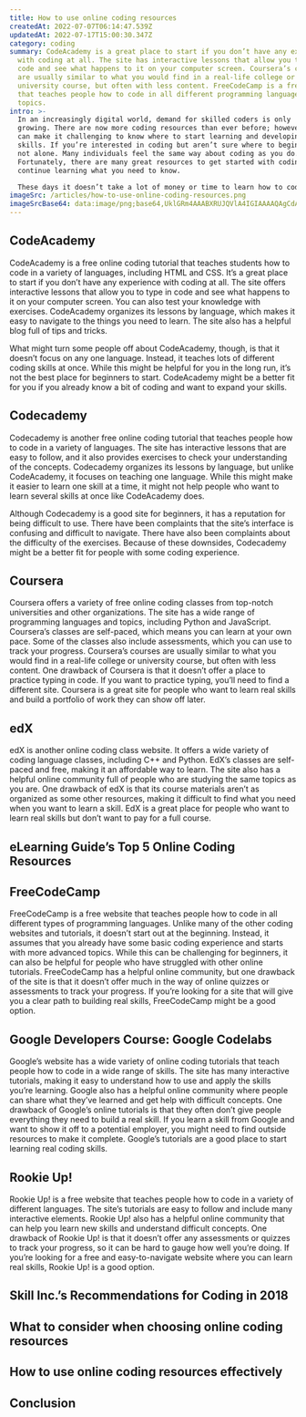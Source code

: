 ```yaml
---
title: How to use online coding resources
createdAt: 2022-07-07T06:14:47.539Z
updatedAt: 2022-07-17T15:00:30.347Z
category: coding
summary: CodeAcademy is a great place to start if you don’t have any experience
  with coding at all. The site has interactive lessons that allow you to type in
  code and see what happens to it on your computer screen. Coursera’s courses
  are usually similar to what you would find in a real-life college or
  university course, but often with less content. FreeCodeCamp is a free website
  that teaches people how to code in all different programming languages and
  topics.
intro: >-
  In an increasingly digital world, demand for skilled coders is only
  growing. There are now more coding resources than ever before; however, this
  can make it challenging to know where to start learning and developing your
  skills. If you’re interested in coding but aren’t sure where to begin, you’re
  not alone. Many individuals feel the same way about coding as you do.
  Fortunately, there are many great resources to get started with coding and
  continue learning what you need to know. 

  These days it doesn’t take a lot of money or time to learn how to code online, whether at home or as part of a formal education program. You can find free tutorials on websites like Codecademy or Treehouse, or complete courses on platforms like Udemy or Alison. While it can seem overwhelming with so many different options available and no single right answer as to which one is best for you personally, the truth is that all of these resources are great in different ways.
imageSrc: /articles/how-to-use-online-coding-resources.png
imageSrcBase64: data:image/png;base64,UklGRm4AAABXRUJQVlA4IGIAAAAQAgCdASoKAAoAAUAmJYwCsAD0uHxcfpoAAP765ZxNPnKBfVtuSEQeivPvicIWNwe7l3C5tbJPm7RoIhDKJLbIorrYZJ0T6ERPHRQ4kdWQrUC3l6rmX9JYUGTslQRvwAAAAA==
---
```


## CodeAcademy

CodeAcademy is a free online coding tutorial that teaches students how to code in a variety of languages, including HTML and CSS. It’s a great place to start if you don’t have any experience with coding at all. The site offers interactive lessons that allow you to type in code and see what happens to it on your computer screen. You can also test your knowledge with exercises. CodeAcademy organizes its lessons by language, which makes it easy to navigate to the things you need to learn. The site also has a helpful blog full of tips and tricks.

What might turn some people off about CodeAcademy, though, is that it doesn’t focus on any one language. Instead, it teaches lots of different coding skills at once. While this might be helpful for you in the long run, it’s not the best place for beginners to start. CodeAcademy might be a better fit for you if you already know a bit of coding and want to expand your skills.

## Codecademy

Codecademy is another free online coding tutorial that teaches people how to code in a variety of languages. The site has interactive lessons that are easy to follow, and it also provides exercises to check your understanding of the concepts. Codecademy organizes its lessons by language, but unlike CodeAcademy, it focuses on teaching one language. While this might make it easier to learn one skill at a time, it might not help people who want to learn several skills at once like CodeAcademy does.

Although Codecademy is a good site for beginners, it has a reputation for being difficult to use. There have been complaints that the site’s interface is confusing and difficult to navigate. There have also been complaints about the difficulty of the exercises. Because of these downsides, Codecademy might be a better fit for people with some coding experience.

## Coursera

Coursera offers a variety of free online coding classes from top-notch universities and other organizations. The site has a wide range of programming languages and topics, including Python and JavaScript. Coursera’s classes are self-paced, which means you can learn at your own pace. Some of the classes also include assessments, which you can use to track your progress. Coursera’s courses are usually similar to what you would find in a real-life college or university course, but often with less content. One drawback of Coursera is that it doesn’t offer a place to practice typing in code. If you want to practice typing, you’ll need to find a different site. Coursera is a great site for people who want to learn real skills and build a portfolio of work they can show off later.

## edX

edX is another online coding class website. It offers a wide variety of coding language classes, including C++ and Python. EdX’s classes are self-paced and free, making it an affordable way to learn. The site also has a helpful online community full of people who are studying the same topics as you are. One drawback of edX is that its course materials aren’t as organized as some other resources, making it difficult to find what you need when you want to learn a skill. EdX is a great place for people who want to learn real skills but don’t want to pay for a full course.

## eLearning Guide’s Top 5 Online Coding Resources

## FreeCodeCamp

FreeCodeCamp is a free website that teaches people how to code in all different types of programming languages. Unlike many of the other coding websites and tutorials, it doesn’t start out at the beginning. Instead, it assumes that you already have some basic coding experience and starts with more advanced topics. While this can be challenging for beginners, it can also be helpful for people who have struggled with other online tutorials. FreeCodeCamp has a helpful online community, but one drawback of the site is that it doesn’t offer much in the way of online quizzes or assessments to track your progress. If you’re looking for a site that will give you a clear path to building real skills, FreeCodeCamp might be a good option.

## Google Developers Course: Google Codelabs

Google’s website has a wide variety of online coding tutorials that teach people how to code in a wide range of skills. The site has many interactive tutorials, making it easy to understand how to use and apply the skills you’re learning. Google also has a helpful online community where people can share what they’ve learned and get help with difficult concepts. One drawback of Google’s online tutorials is that they often don’t give people everything they need to build a real skill. If you learn a skill from Google and want to show it off to a potential employer, you might need to find outside resources to make it complete. Google’s tutorials are a good place to start learning real coding skills.

## Rookie Up!

Rookie Up! is a free website that teaches people how to code in a variety of different languages. The site’s tutorials are easy to follow and include many interactive elements. Rookie Up! also has a helpful online community that can help you learn new skills and understand difficult concepts. One drawback of Rookie Up! is that it doesn’t offer any assessments or quizzes to track your progress, so it can be hard to gauge how well you’re doing. If you’re looking for a free and easy-to-navigate website where you can learn real skills, Rookie Up! is a good option.

## Skill Inc.’s Recommendations for Coding in 2018

## What to consider when choosing online coding resources

## How to use online coding resources effectively

## Conclusion
